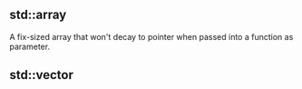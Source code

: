 ## std::array
A fix-sized array that won't decay to pointer when passed into a function as parameter.
## std::vector
